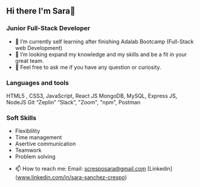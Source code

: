 ## Hi there I'm Sara👋

### Junior Full-Stack Developer 

- 🔭 I’m currently self learning after finishing Adalab Bootcamp (Full-Stack web Development)
- 👯 I’m looking expand my knowledge and my skills and be a fit in your great team.
- 💬 Feel free to ask me if you have any question or curiosity.

### Languages and tools

HTML5 , CSS3, JavaScript, React JS
MongoDB,  MySQL, Express JS, NodeJS Git “Zeplin” “Slack”, "Zoom", "npm", Postman


### Soft Skills

* Flexiblility
* Time management
* Asertive communication
* Teamwork
* Problem solving


- 📫 How to reach me: 
Email: scresposara@gmail.com
[Linkedin] (www.linkedin.com/in/sara-sanchez-crespo)


